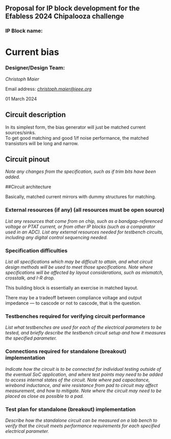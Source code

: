 ## Proposal for IP block development for the Efabless 2024 Chipalooza challenge

### IP Block name:

# Current bias

### Designer/Design Team:

*Christoph Maier*

Email address: [*christoph.maier@ieee.org*](mailto:christoph.maier@ieee.org)

01 March 2024

## Circuit description

In its simplest form, the bias generator will just be matched current sources/sinks.  
To get good matching and good 1/f noise performance, 
the matched transistors will be long and narrow.

## Circuit pinout

*Note any changes from the specification, such as if trim bits have been
added.*

##Circuit architecture

Basically, matched current mirrors with dummy structures for matching.

### External resources (if any) (all resources must be open source)

*List any resources that come from on chip, such as a bandgap-referenced
voltage or PTAT current, or from other IP blocks (such as a comparator
used in an ADC). List any external resources needed for testbench
circuits, including any digital control sequencing needed.*

### Specification difficulties

*List all specifications which may be difficult to attain, and what
circuit design methods will be used to meet those specifications. Note
where specifications will be affected by layout considerations, such as
mismatch, crosstalk, and I-R drop.*  
  
This building block is essentially an exercise in matched layout.  
  
There may be a tradeoff between compliance voltage and output impedance 
— to cascode or not to cascode, that is the question.

### Testbenches required for verifying circuit performance

*List what testbenches are used for each of the electrical parameters to
be tested, and briefly describe the testbench circuit setup and how it
measures the specified parameter.*

### Connections required for standalone (breakout) implementation

*Indicate how the circuit is to be connected for individual testing
outside of the eventual SoC application, and where test points may need
to be added to access internal states of the circuit. Note where pad
capacitance, wirebond inductance, and wire resistance from pad to
circuit may affect measurement, and how to mitigate. Note where the
circuit may need to be placed as close as possible to a pad.*

### Test plan for standalone (breakout) implementation

*Describe how the standalone circuit can be measured on a lab bench to
verify that the circuit meets performance requirements for each
specified electrical parameter.*
